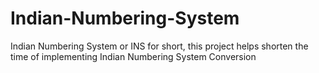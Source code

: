 # Indian-Numbering-System
Indian Numbering System or INS for short, this project helps shorten the time of implementing Indian Numbering System Conversion
